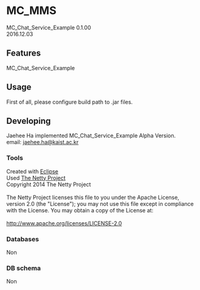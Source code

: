 
# MC_MMS
MC_Chat_Service_Example 0.1.00 <br/>
2016.12.03<br/>


## Features
MC_Chat_Service_Example


## Usage
First of all, please configure build path to .jar files.<br/>


## Developing
Jaehee Ha implemented MC_Chat_Service_Example Alpha Version.<br/>
email: jaehee.ha@kaist.ac.kr<br/>


### Tools
Created with [Eclipse](https://www.eclipse.org)<br/>
Used [The Netty Project](http://netty.io/)<br/>
Copyright 2014 The Netty Project<br/>
<br/>
The Netty Project licenses this file to you under the Apache License,<br/>
version 2.0 (the "License"); you may not use this file except in compliance<br/>
with the License. You may obtain a copy of the License at:<br/>
<br/>
  http://www.apache.org/licenses/LICENSE-2.0<br/>


### Databases
Non<br/>

### DB schema
Non<br/>
